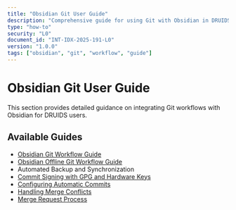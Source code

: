 ```yaml
---
title: "Obsidian Git User Guide"
description: "Comprehensive guide for using Git with Obsidian in DRUIDS workflows and security practices"
type: "how-to"
security: "L0"
document_id: "INT-IDX-2025-191-L0"
version: "1.0.0"
tags: ["obsidian", "git", "workflow", "guide"]
---
```


# Obsidian Git User Guide

This section provides detailed guidance on integrating Git workflows with Obsidian for DRUIDS users.

## Available Guides

- [Obsidian Git Workflow Guide](../../implement/workflows/git-workflow-guide.md)
- [Obsidian Offline Git Workflow Guide](../../implement/workflows/git-workflow-guide.md)
- Automated Backup and Synchronization <!-- [Automated Backup and Synchronization](automated-backup-synchronization.md) -->
- [Commit Signing with GPG and Hardware Keys](../../implement/obsidian-setup/commit-signing-gpg-hardware-keys.md)
- [Configuring Automatic Commits](../../implement/obsidian-setup/configuring-automatic-commits.md)
- [Handling Merge Conflicts](../../implement/obsidian-setup/handling-merge-conflicts.md)
- [Merge Request Process](../../implement/obsidian-setup/merge-request-process.md)
